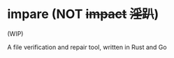 # impare (NOT ~~impact~~ ~~淫趴~~)

(WIP)

A file verification and repair tool, written in Rust and Go
